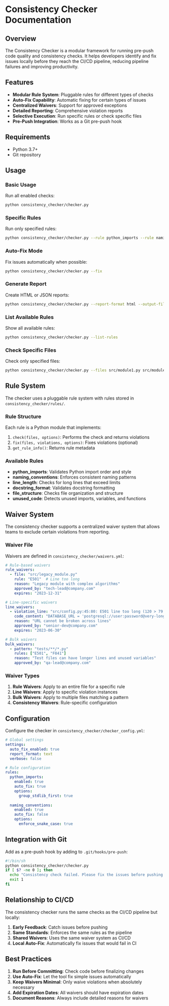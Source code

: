 # Consistency Checker Documentation

## Overview

The Consistency Checker is a modular framework for running pre-push code quality and consistency checks. It helps developers identify and fix issues locally before they reach the CI/CD pipeline, reducing pipeline failures and improving productivity.

## Features

- **Modular Rule System**: Pluggable rules for different types of checks
- **Auto-Fix Capability**: Automatic fixing for certain types of issues
- **Centralized Waivers**: Support for approved exceptions
- **Detailed Reporting**: Comprehensive violation reports
- **Selective Execution**: Run specific rules or check specific files
- **Pre-Push Integration**: Works as a Git pre-push hook

## Requirements

- Python 3.7+
- Git repository

## Usage

### Basic Usage

Run all enabled checks:
```bash
python consistency_checker/checker.py
```

### Specific Rules

Run only specified rules:
```bash
python consistency_checker/checker.py --rule python_imports --rule naming_conventions
```

### Auto-Fix Mode

Fix issues automatically when possible:
```bash
python consistency_checker/checker.py --fix
```

### Generate Report

Create HTML or JSON reports:
```bash
python consistency_checker/checker.py --report-format html --output-file report.html
```

### List Available Rules

Show all available rules:
```bash
python consistency_checker/checker.py --list-rules
```

### Check Specific Files

Check only specified files:
```bash
python consistency_checker/checker.py --files src/module1.py src/module2.py
```

## Rule System

The checker uses a pluggable rule system with rules stored in `consistency_checker/rules/`.

### Rule Structure

Each rule is a Python module that implements:

1. `check(files, options)`: Performs the check and returns violations
2. `fix(files, violations, options)`: Fixes violations (optional)
3. `get_rule_info()`: Returns rule metadata

### Available Rules

- **python_imports**: Validates Python import order and style
- **naming_conventions**: Enforces consistent naming patterns
- **line_length**: Checks for long lines that exceed limits
- **docstring_format**: Validates docstring formatting
- **file_structure**: Checks file organization and structure
- **unused_code**: Detects unused imports, variables, and functions

## Waiver System

The consistency checker supports a centralized waiver system that allows teams to exclude certain violations from reporting.

### Waiver File

Waivers are defined in `consistency_checker/waivers.yml`:

```yaml
# Rule-based waivers
rule_waivers:
  - file: "src/legacy_module.py"
    rule: "E501"  # Line too long
    reason: "Legacy module with complex algorithms"
    approved_by: "tech-lead@company.com"
    expires: "2023-12-31"

# Line-specific waivers
line_waivers:
  - violation_line: "src/config.py:45:80: E501 line too long (120 > 79 characters)"
    code_content: "DATABASE_URL = 'postgresql://user:password@very-long-hostname'"
    reason: "URL cannot be broken across lines"
    approved_by: "senior-dev@company.com"
    expires: "2023-06-30"

# Bulk waivers
bulk_waivers:
  - pattern: "tests/**/*.py"
    rules: ["E501", "F841"]
    reason: "Test files can have longer lines and unused variables"
    approved_by: "qa-lead@company.com"
```

### Waiver Types

1. **Rule Waivers**: Apply to an entire file for a specific rule
2. **Line Waivers**: Apply to specific violation instances
3. **Bulk Waivers**: Apply to multiple files matching a pattern
4. **Consistency Waivers**: Rule-specific configuration

## Configuration

Configure the checker in `consistency_checker/checker_config.yml`:

```yaml
# Global settings
settings:
  auto_fix_enabled: true
  report_format: text
  verbose: false

# Rule configuration
rules:
  python_imports:
    enabled: true
    auto_fix: true
    options:
      group_stdlib_first: true
      
  naming_conventions:
    enabled: true
    auto_fix: false
    options:
      enforce_snake_case: true
```

## Integration with Git

Add as a pre-push hook by adding to `.git/hooks/pre-push`:

```bash
#!/bin/sh
python consistency_checker/checker.py
if [ $? -ne 0 ]; then
  echo "Consistency check failed. Please fix the issues before pushing."
  exit 1
fi
```

## Relationship to CI/CD

The consistency checker runs the same checks as the CI/CD pipeline but locally:

1. **Early Feedback**: Catch issues before pushing
2. **Same Standards**: Enforces the same rules as the pipeline
3. **Shared Waivers**: Uses the same waiver system as CI/CD
4. **Local Auto-Fix**: Automatically fix issues that would fail in CI

## Best Practices

1. **Run Before Committing**: Check code before finalizing changes
2. **Use Auto-Fix**: Let the tool fix simple issues automatically
3. **Keep Waivers Minimal**: Only waive violations when absolutely necessary
4. **Add Expiration Dates**: All waivers should have expiration dates
5. **Document Reasons**: Always include detailed reasons for waivers

